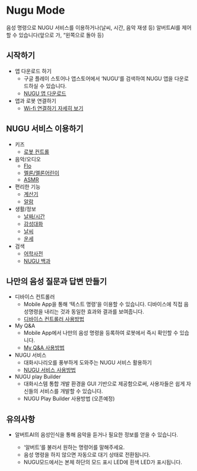 # Nugu Mode
음성 명령으로 NUGU 서비스를 이용하거나(날씨, 시간, 음악 재생 등) 알버트AI를 제어할 수 있습니다(앞으로 가, “왼쪽으로 돌아 등)

시작하기
--
- 앱 다운로드 하기
  - 구글 플레이 스토어나 앱스토어에서 ‘NUGU’를 검색하여 NUGU 앱을 다운로드하실 수 있습니다.
  - [NUGU 앱 다운로드](https://play.google.com/store/apps/details?id=com.skt.aladdin)
- 앱과 로봇 연결하기 
  - [Wi-fi 연결하기 자세히 보기](https://github.com/albertailabs/Wi-fi)

NUGU 서비스 이용하기
--
- 키즈
  - [로봇 컨트롤](https://www.nugu.co.kr/static/service/service01-09-04.html)
- 음악/오디오
  - [Flo](https://www.nugu.co.kr/static/service/service01-01-01.html)
  - [멜론/멜론어린이](https://www.nugu.co.kr/static/service/service01-01-02.html)
  - [ASMR](https://www.nugu.co.kr/static/service/service01-01-03.html)
- 편리한 기능
  - [계산기](https://www.nugu.co.kr/static/service/service01-02-14.html)
  - [알람](https://www.nugu.co.kr/static/service/service01-02-05.html)
- 생활/정보
  - [날짜/시간](https://www.nugu.co.kr/static/service/service01-02-12.html)
  - [감성대화](https://www.nugu.co.kr/static/service/service01-03-01.html)
  - [날씨](https://www.nugu.co.kr/static/service/service01-03-02.html)
  - [운세](https://www.nugu.co.kr/static/service/service01-03-04.html)
- 검색
  - [어학사전](https://www.nugu.co.kr/static/service/service01-04-03.html)
  - [NUGU 백과](https://www.nugu.co.kr/static/service/service01-04-04.html)

나만의 음성 질문과 답변 만들기  
--
- 디바이스 컨트롤러 
   - Mobile App을 통해 ‘텍스트 명령’을 이용할 수 있습니다. 디바이스에 직접 음성명령을 내리는 것과 동일한 효과와 결과를 보여줍니다.
   - [디바이스 컨트롤러 사용방법](https://github.com/nugualbert/SocialService_DeviceControl)
- My Q&A
   - Mobile App에서 나만의 음성 명령을 등록하여 로봇에서 즉시 확인할 수 있습니다.
   - [My Q&A 사용방법](https://github.com/nugualbert/SocialService_MyQA)
- NUGU 서비스 
   - 대화시나리오를 풍부하게 도와주는 NUGU 서비스 활용하기
   - [NUGU 서비스 사용방법](https://github.com/nugualbert/SocialService_NuguService) 
- NUGU play Builder 
   - 대화시스템 통합 개발 환경을 GUI 기반으로 제공함으로써, 사용자들은 쉽게 자신들의 서비스를 개발할 수 있습니다. 
   - NUGU Play Builder 사용방법 (오픈예정)


유의사항
--

- 알버트AI의 음성인식을 통해 음악을 듣거나 필요한 정보를 얻을 수 있습니다.

  - ‘알버트’를 불러서 원하는 명령어를 말해주세요.
  - 음성 명령을 하지 않으면 자동으로 대기 상태로 전환됩니다.
  - NUGU모드에서는 본체 하단의 모드 표시 LED에 흰색 LED가 표시됩니다.
 
